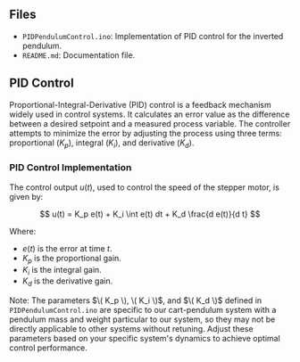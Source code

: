 ## Files

- `PIDPendulumControl.ino`: Implementation of PID control for the inverted pendulum.
- `README.md`: Documentation file.
  
## PID Control

Proportional-Integral-Derivative (PID) control is a feedback mechanism widely used in control systems. It calculates an error value as the difference between a desired setpoint and a measured process variable. The controller attempts to minimize the error by adjusting the process using three terms: proportional $(K_p)$, integral $(K_i)$, and derivative $(K_d)$.

### PID Control Implementation 

The control output $u(t)$, used to control the speed of the stepper motor, is given by:

$$ u(t) = K_p e(t) + K_i \int e(t)  dt + K_d \frac{d e(t)}{d t} $$

Where:
- $e(t)$ is the error at time $t$.
- $K_p$ is the proportional gain.
- $K_i$ is the integral gain.
- $K_d$ is the derivative gain.
  
Note: The parameters $\( K_p \), \( K_i \)$, and $\( K_d \)$ defined in `PIDPendulumControl.ino` are specific to our cart-pendulum system with a pendulum mass and weight particular to our system, so they may not be directly applicable to other systems without retuning. Adjust these parameters based on your specific system's dynamics to achieve optimal control performance.
